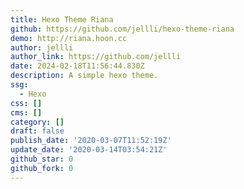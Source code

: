 ```yaml
---
title: Hexo Theme Riana
github: https://github.com/jellli/hexo-theme-riana
demo: http://riana.hoon.cc
author: jellli
author_link: https://github.com/jellli
date: 2024-02-18T11:56:44.830Z
description: A simple hexo theme.
ssg:
  - Hexo
css: []
cms: []
category: []
draft: false
publish_date: '2020-03-07T11:52:19Z'
update_date: '2020-03-14T03:54:21Z'
github_star: 0
github_fork: 0
---
```

